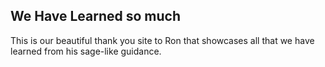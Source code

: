 ## We Have Learned so much

This is our beautiful thank you site to Ron that showcases all that we have learned from his sage-like guidance.


